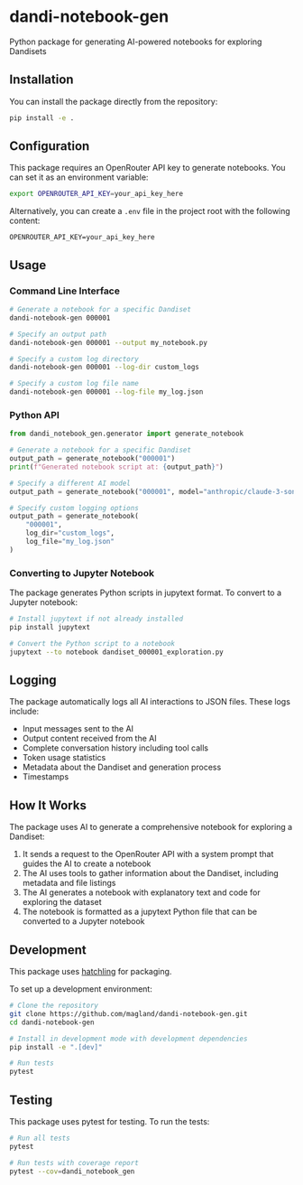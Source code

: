 # dandi-notebook-gen

Python package for generating AI-powered notebooks for exploring Dandisets

## Installation

You can install the package directly from the repository:

```bash
pip install -e .
```

## Configuration

This package requires an OpenRouter API key to generate notebooks. You can set it as an environment variable:

```bash
export OPENROUTER_API_KEY=your_api_key_here
```

Alternatively, you can create a `.env` file in the project root with the following content:

```
OPENROUTER_API_KEY=your_api_key_here
```

## Usage

### Command Line Interface

```bash
# Generate a notebook for a specific Dandiset
dandi-notebook-gen 000001

# Specify an output path
dandi-notebook-gen 000001 --output my_notebook.py

# Specify a custom log directory
dandi-notebook-gen 000001 --log-dir custom_logs

# Specify a custom log file name
dandi-notebook-gen 000001 --log-file my_log.json
```

### Python API

```python
from dandi_notebook_gen.generator import generate_notebook

# Generate a notebook for a specific Dandiset
output_path = generate_notebook("000001")
print(f"Generated notebook script at: {output_path}")

# Specify a different AI model
output_path = generate_notebook("000001", model="anthropic/claude-3-sonnet:beta")

# Specify custom logging options
output_path = generate_notebook(
    "000001",
    log_dir="custom_logs",
    log_file="my_log.json"
)
```

### Converting to Jupyter Notebook

The package generates Python scripts in jupytext format. To convert to a Jupyter notebook:

```bash
# Install jupytext if not already installed
pip install jupytext

# Convert the Python script to a notebook
jupytext --to notebook dandiset_000001_exploration.py
```

## Logging

The package automatically logs all AI interactions to JSON files. These logs include:

- Input messages sent to the AI
- Output content received from the AI
- Complete conversation history including tool calls
- Token usage statistics
- Metadata about the Dandiset and generation process
- Timestamps

## How It Works

The package uses AI to generate a comprehensive notebook for exploring a Dandiset:

1. It sends a request to the OpenRouter API with a system prompt that guides the AI to create a notebook
2. The AI uses tools to gather information about the Dandiset, including metadata and file listings
3. The AI generates a notebook with explanatory text and code for exploring the dataset
4. The notebook is formatted as a jupytext Python file that can be converted to a Jupyter notebook

## Development

This package uses [hatchling](https://hatch.pypa.io/) for packaging.

To set up a development environment:

```bash
# Clone the repository
git clone https://github.com/magland/dandi-notebook-gen.git
cd dandi-notebook-gen

# Install in development mode with development dependencies
pip install -e ".[dev]"

# Run tests
pytest
```

## Testing

This package uses pytest for testing. To run the tests:

```bash
# Run all tests
pytest

# Run tests with coverage report
pytest --cov=dandi_notebook_gen
```
